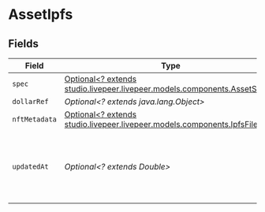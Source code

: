 # AssetIpfs


## Fields

| Field                                                                                                                  | Type                                                                                                                   | Required                                                                                                               | Description                                                                                                            | Example                                                                                                                |
| ---------------------------------------------------------------------------------------------------------------------- | ---------------------------------------------------------------------------------------------------------------------- | ---------------------------------------------------------------------------------------------------------------------- | ---------------------------------------------------------------------------------------------------------------------- | ---------------------------------------------------------------------------------------------------------------------- |
| `spec`                                                                                                                 | [Optional<? extends studio.livepeer.livepeer.models.components.AssetSpec>](../../models/components/AssetSpec.md)       | :heavy_minus_sign:                                                                                                     | N/A                                                                                                                    |                                                                                                                        |
| `dollarRef`                                                                                                            | *Optional<? extends java.lang.Object>*                                                                                 | :heavy_minus_sign:                                                                                                     | N/A                                                                                                                    |                                                                                                                        |
| `nftMetadata`                                                                                                          | [Optional<? extends studio.livepeer.livepeer.models.components.IpfsFileInfo>](../../models/components/IpfsFileInfo.md) | :heavy_minus_sign:                                                                                                     | N/A                                                                                                                    |                                                                                                                        |
| `updatedAt`                                                                                                            | *Optional<? extends Double>*                                                                                           | :heavy_minus_sign:                                                                                                     | Timestamp (in milliseconds) at which IPFS export task was<br/>updated<br/>                                             | 1587667174725                                                                                                          |